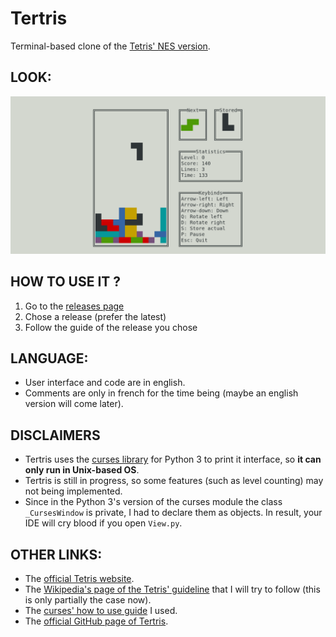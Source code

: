 # Tertris
Terminal-based clone of the [Tetris' NES version](https://tetris.wiki/Tetris_(NES,_Nintendo)).


## LOOK:
![Example of look - if not show look at informations/social preview.png](information/social%20preview.png)


## HOW TO USE IT ?
1. Go to the [releases page](https://github.com/VMoM/Tertris/releases)
2. Chose a release (prefer the latest)
3. Follow the guide of the release you chose


## LANGUAGE:
- User interface and code are in english.
- Comments are only in french for the time being (maybe an english version will come later).


## DISCLAIMERS
- Tertris uses the [curses library](https://en.wikipedia.org/wiki/Curses_(programming_library)) for Python 3 to print it interface, so **it can only run in Unix-based OS**.
- Tertris is still in progress, so some features (such as level counting) may not being implemented.
- Since in the Python 3's version of the curses module the class `_CursesWindow` is private, I had to declare them as objects. In result, your IDE will cry blood if you open `View.py`. 

## OTHER LINKS:
- The [official Tetris website](https://tetris.com/).
- The [Wikipedia's page of the Tetris' guideline](https://tetris.wiki/Tetris_Guideline) that I will try to follow (this is only partially the case now).
- The [curses' how to use guide](https://docs.python.org/3/howto/curses.html) I used.
- The [official GitHub page of Tertris](https://github.com/vmom/tertris).
